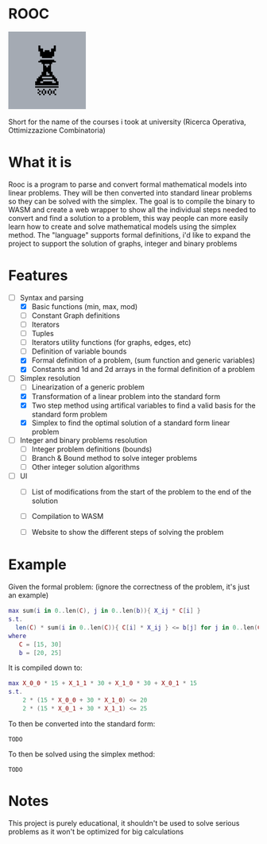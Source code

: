 # ROOC
<img src='./logo-original.png' width='156px'/>

Short for the name of the courses i took at university (Ricerca Operativa, Ottimizzazione Combinatoria)
# What it is
Rooc is a program to parse and convert formal mathematical models into linear problems. They will be then converted into standard linear problems so they can be solved with the simplex.
The goal is to compile the binary to WASM and create a web wrapper to show all the individual steps needed to convert and find a solution to a problem, this way people can more easily learn how to create and solve mathematical models using the simplex method.
The "language" supports formal definitions, i'd like to expand the project to support the solution of graphs, integer and binary problems

# Features 
- [ ] Syntax and parsing
  - [x] Basic functions (min, max, mod)
  - [ ] Constant Graph definitions
  - [ ] Iterators
  - [ ] Tuples
  - [ ] Iterators utility functions (for graphs, edges, etc)
  - [ ] Definition of variable bounds
  - [x] Formal definition of a problem, (sum function and generic variables)
  - [x] Constants and 1d and 2d arrays in the formal definition of a problem
- [ ] Simplex resolution
  - [ ] Linearization of a generic problem
  - [x] Transformation of a linear problem into the standard form
  - [x] Two step method using artifical variables to find a valid basis for the standard form problem
  - [x] Simplex to find the optimal solution of a standard form linear problem
- [ ] Integer and binary problems resolution
  - [ ] Integer problem definitions (bounds)
  - [ ] Branch & Bound method to solve integer problems
  - [ ] Other integer solution algorithms
- [ ] UI
  - [ ] List of modifications from the start of the problem to the end of the solution
  - [ ] Compilation to WASM
  - [ ] Website to show the different steps of solving the problem


# Example
Given the formal problem: (ignore the correctness of the problem, it's just an example)
```lua
max sum(i in 0..len(C), j in 0..len(b)){ X_ij * C[i] }
s.t.
  len(C) * sum(i in 0..len(C)){ C[i] * X_ij } <= b[j] for j in 0..len(C)
where
   C = [15, 30]
   b = [20, 25]
```
It is compiled down to:
```lua
max X_0_0 * 15 + X_1_1 * 30 + X_1_0 * 30 + X_0_1 * 15
s.t.
    2 * (15 * X_0_0 + 30 * X_1_0) <= 20
    2 * (15 * X_0_1 + 30 * X_1_1) <= 25
```
To then be converted into the standard form:
```
TODO
```
To then be solved using the simplex method:
```
TODO
```

# Notes
This project is purely educational, it shouldn't be used to solve serious problems as it won't be optimized for big calculations
